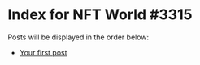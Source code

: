# Index for NFT World #3315
Posts will be displayed in the order below:

- [Your first post](./001-first.md)

